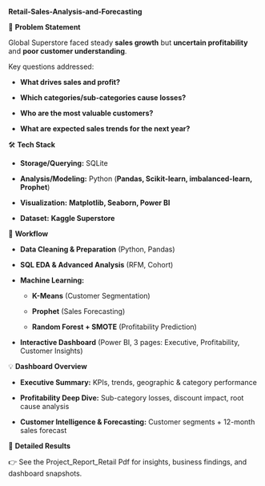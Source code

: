 **Retail-Sales-Analysis-and-Forecasting**

📝 **Problem Statement**  

Global Superstore faced steady **sales growth** but **uncertain profitability** and **poor customer understanding**.  

Key questions addressed:  

- **What drives sales and profit?**
  
- **Which categories/sub-categories cause losses?**
  
- **Who are the most valuable customers?**
  
- **What are expected sales trends for the next year?**  

🛠️ **Tech Stack**  

- **Storage/Querying:** SQLite
  
- **Analysis/Modeling:** Python (**Pandas, Scikit-learn, imbalanced-learn, Prophet**)
  
- **Visualization:** **Matplotlib, Seaborn, Power BI**
  
- **Dataset:** **Kaggle Superstore**  

📂 **Workflow**  
- **Data Cleaning & Preparation** (Python, Pandas)
  
- **SQL EDA & Advanced Analysis** (RFM, Cohort)
  
- **Machine Learning:**  
  - **K-Means** (Customer Segmentation)
     
  - **Prophet** (Sales Forecasting)
    
  - **Random Forest + SMOTE** (Profitability Prediction)

- **Interactive Dashboard** (Power BI, 3 pages: Executive, Profitability, Customer Insights)  

💡 **Dashboard Overview**  

- **Executive Summary:** KPIs, trends, geographic & category performance
  
- **Profitability Deep Dive:** Sub-category losses, discount impact, root cause analysis
   
- **Customer Intelligence & Forecasting:** Customer segments + 12-month sales forecast  

📑 **Detailed Results**  

👉 See the Project_Report_Retail Pdf for insights, business findings, and dashboard snapshots.  






